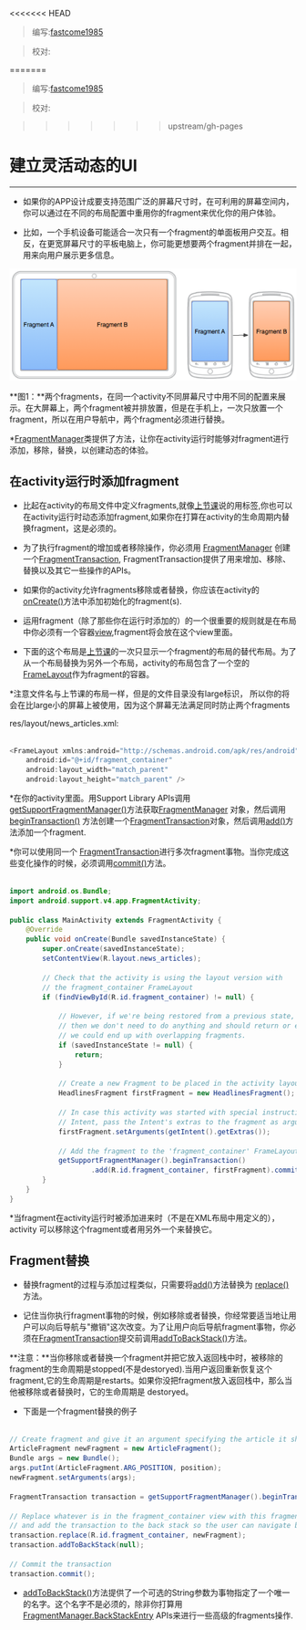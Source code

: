 <<<<<<< HEAD
> 编写:[fastcome1985](https://github.com/fastcome1985 "fastcome1985")

> 校对:


=======
> 编写:[fastcome1985](https://github.com/fastcome1985)

> 校对:

>>>>>>> upstream/gh-pages
# 建立灵活动态的UI



----------


* 如果你的APP设计成要支持范围广泛的屏幕尺寸时，在可利用的屏幕空间内，你可以通过在不同的布局配置中重用你的fragment来优化你的用户体验。

* 比如，一个手机设备可能适合一次只有一个fragment的单面板用户交互。相反，在更宽屏幕尺寸的平板电脑上，你可能更想要两个fragment并排在一起，用来向用户展示更多信息。

![](fragments-screen-mock.png)

**图1：**两个fragments，在同一个activity不同屏幕尺寸中用不同的配置来展示。在大屏幕上，两个fragment被并排放置，但是在手机上，一次只放置一个fragment，所以在用户导航中，两个fragment必须进行替换。

*[FragmentManager](developer.android.com/reference/android/support/v4/app/FragmentManager.html)类提供了方法，让你在activity运行时能够对fragment进行添加，移除，替换，以创建动态的体验。


## 在activity运行时添加fragment
   
    
* 比起在activity的布局文件中定义fragments,就像[上节课](creating.html)说的用<fragment>标签,你也可以在activity运行时动态添加fragment,如果你在打算在activity的生命周期内替换fragment，这是必须的。


* 为了执行fragment的增加或者移除操作，你必须用 [FragmentManager](developer.android.com/reference/android/support/v4/app/FragmentManager.html) 创建一个[FragmentTransaction](http://developer.android.com/intl/zh-cn/reference/android/support/v4/app/FragmentTransaction.html), FragmentTransaction提供了用来增加、移除、替换以及其它一些操作的APIs。

* 如果你的activity允许fragments移除或者替换，你应该在activity的[onCreate()](developer.android.com/reference/android/app/Activity.html#onCreate(android.os.Bundle))方法中添加初始化的fragment(s).

* 运用fragment（除了那些你在运行时添加的）的一个很重要的规则就是在布局中你必须有一个容器[view](developer.android.com/reference/android/view/View.html),fragment将会放在这个view里面。

* 下面的这个布局是[上节课](creating.html)的一次只显示一个fragment的布局的替代布局。为了从一个布局替换为另外一个布局，activity的布局包含了一个空的 [FrameLayout](developer.android.com/reference/android/widget/FrameLayout.html)作为fragment的容器。

*注意文件名与上节课的布局一样，但是的文件目录没有large标识， 所以你的将会在比large小的屏幕上被使用，因为这个屏幕无法满足同时防止两个fragments

res/layout/news_articles.xml:


```java

<FrameLayout xmlns:android="http://schemas.android.com/apk/res/android"
    android:id="@+id/fragment_container"
    android:layout_width="match_parent"
    android:layout_height="match_parent" />

```

*在你的activity里面。用Support Library APIs调用 [getSupportFragmentManager()](http://developer.android.com/intl/zh-cn/reference/android/support/v4/app/FragmentActivity.html#getSupportFragmentManager%28%29)方法获取[FragmentManager](developer.android.com/reference/android/support/v4/app/FragmentManager.html) 对象，然后调用 [beginTransaction()](developer.android.com/reference/android/support/v4/app/FragmentManager.html#beginTransaction()) 方法创建一个[FragmentTransaction](developer.android.com/reference/android/support/v4/app/FragmentTransaction.html)对象，然后调用[add()](developer.android.com/reference/android/support/v4/app/FragmentTransaction.html#add(android.support.v4.app.Fragment,%20java.lang.String))方法添加一个fragment.

*你可以使用同一个 [FragmentTransaction](developer.android.com/reference/android/support/v4/app/FragmentTransaction.html)进行多次fragment事物。当你完成这些变化操作的时候，必须调用[commit()](developer.android.com/reference/android/support/v4/app/FragmentTransaction.html#commit())方法。

```java

import android.os.Bundle;
import android.support.v4.app.FragmentActivity;

public class MainActivity extends FragmentActivity {
    @Override
    public void onCreate(Bundle savedInstanceState) {
        super.onCreate(savedInstanceState);
        setContentView(R.layout.news_articles);

        // Check that the activity is using the layout version with
        // the fragment_container FrameLayout
        if (findViewById(R.id.fragment_container) != null) {

            // However, if we're being restored from a previous state,
            // then we don't need to do anything and should return or else
            // we could end up with overlapping fragments.
            if (savedInstanceState != null) {
                return;
            }

            // Create a new Fragment to be placed in the activity layout
            HeadlinesFragment firstFragment = new HeadlinesFragment();
            
            // In case this activity was started with special instructions from an
            // Intent, pass the Intent's extras to the fragment as arguments
            firstFragment.setArguments(getIntent().getExtras());
            
            // Add the fragment to the 'fragment_container' FrameLayout
            getSupportFragmentManager().beginTransaction()
                    .add(R.id.fragment_container, firstFragment).commit();
        }
    }
}
```

*当fragment在activity运行时被添加进来时（不是在XML布局中用<fragment>定义的），activity 可以移除这个fragment或者用另外一个来替换它。

## Fragment替换

* 替换fragment的过程与添加过程类似，只需要将[add()](developer.android.com/reference/android/support/v4/app/FragmentTransaction.html#add(android.support.v4.app.Fragment,%20java.lang.String))方法替换为 [replace()](developer.android.com/reference/android/support/v4/app/FragmentTransaction.html#replace(int,%20android.support.v4.app.Fragment))方法。


* 记住当你执行fragment事物的时候，例如移除或者替换，你经常要适当地让用户可以向后导航与"撤销"这次改变。为了让用户向后导航fragment事物，你必须在[FragmentTransaction](developer.android.com/reference/android/support/v4/app/FragmentTransaction.html)提交前调用[addToBackStack()](developer.android.com/reference/android/support/v4/app/FragmentTransaction.html#addToBackStack(java.lang.String))方法。

**注意：**当你移除或者替换一个fragment并把它放入返回栈中时，被移除的fragment的生命周期是stopped(不是destoryed).当用户返回重新恢复这个fragment,它的生命周期是restarts。如果你没把fragment放入返回栈中，那么当他被移除或者替换时，它的生命周期是 destoryed。


* 下面是一个fragment替换的例子


```java

// Create fragment and give it an argument specifying the article it should show
ArticleFragment newFragment = new ArticleFragment();
Bundle args = new Bundle();
args.putInt(ArticleFragment.ARG_POSITION, position);
newFragment.setArguments(args);

FragmentTransaction transaction = getSupportFragmentManager().beginTransaction();

// Replace whatever is in the fragment_container view with this fragment,
// and add the transaction to the back stack so the user can navigate back
transaction.replace(R.id.fragment_container, newFragment);
transaction.addToBackStack(null);

// Commit the transaction
transaction.commit();
```

*  [addToBackStack()](developer.android.com/reference/android/support/v4/app/FragmentTransaction.html#addToBackStack(java.lang.String))方法提供了一个可选的String参数为事物指定了一个唯一的名字。这个名字不是必须的，除非你打算用[FragmentManager.BackStackEntry](developer.android.com/reference/android/support/v4/app/FragmentManager.BackStackEntry.html) APIs来进行一些高级的fragments操作.
